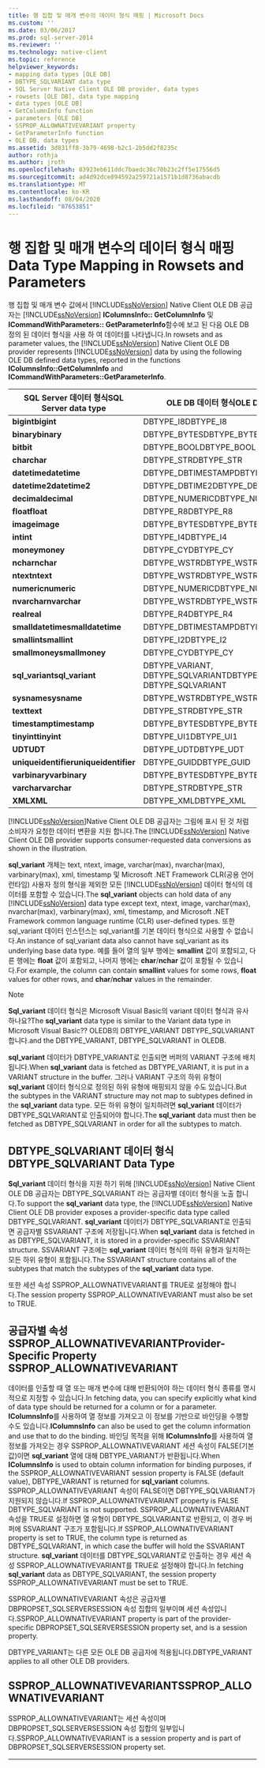```yaml
---
title: 행 집합 및 매개 변수의 데이터 형식 매핑 | Microsoft Docs
ms.custom: ''
ms.date: 03/06/2017
ms.prod: sql-server-2014
ms.reviewer: ''
ms.technology: native-client
ms.topic: reference
helpviewer_keywords:
- mapping data types [OLE DB]
- DBTYPE_SQLVARIANT data type
- SQL Server Native Client OLE DB provider, data types
- rowsets [OLE DB], data type mapping
- data types [OLE DB]
- GetColumnInfo function
- parameters [OLE DB]
- SSPROP_ALLOWNATIVEVARIANT property
- GetParameterInfo function
- OLE DB, data types
ms.assetid: 3d831ff8-3b79-4698-b2c1-2b5dd2f8235c
author: rothja
ms.author: jroth
ms.openlocfilehash: 83923eb611ddc7baedc38c70b23c2ff5e17556d5
ms.sourcegitcommit: ad4d92dce894592a259721a1571b1d8736abacdb
ms.translationtype: MT
ms.contentlocale: ko-KR
ms.lasthandoff: 08/04/2020
ms.locfileid: "87653851"
---
```

# <a name="data-type-mapping-in-rowsets-and-parameters"></a><span data-ttu-id="1006e-102">행 집합 및 매개 변수의 데이터 형식 매핑</span><span class="sxs-lookup"><span data-stu-id="1006e-102">Data Type Mapping in Rowsets and Parameters</span></span>
  <span data-ttu-id="1006e-103">행 집합 및 매개 변수 값에서 [!INCLUDE[ssNoVersion](../../includes/ssnoversion-md.md)] Native Client OLE DB 공급자는 [!INCLUDE[ssNoVersion](../../includes/ssnoversion-md.md)] **IColumnsInfo:: GetColumnInfo** 및 **ICommandWithParameters:: GetParameterInfo**함수에 보고 된 다음 OLE DB 정의 된 데이터 형식을 사용 하 여 데이터를 나타냅니다.</span><span class="sxs-lookup"><span data-stu-id="1006e-103">In rowsets and as parameter values, the [!INCLUDE[ssNoVersion](../../includes/ssnoversion-md.md)] Native Client OLE DB provider represents [!INCLUDE[ssNoVersion](../../includes/ssnoversion-md.md)] data by using the following OLE DB defined data types, reported in the functions **IColumnsInfo::GetColumnInfo** and **ICommandWithParameters::GetParameterInfo**.</span></span>  
  
|<span data-ttu-id="1006e-104">SQL Server 데이터 형식</span><span class="sxs-lookup"><span data-stu-id="1006e-104">SQL Server data type</span></span>|<span data-ttu-id="1006e-105">OLE DB 데이터 형식</span><span class="sxs-lookup"><span data-stu-id="1006e-105">OLE DB data type</span></span>|  
|--------------------------|----------------------|  
|<span data-ttu-id="1006e-106">**bigint**</span><span class="sxs-lookup"><span data-stu-id="1006e-106">**bigint**</span></span>|<span data-ttu-id="1006e-107">DBTYPE_I8</span><span class="sxs-lookup"><span data-stu-id="1006e-107">DBTYPE_I8</span></span>|  
|<span data-ttu-id="1006e-108">**binary**</span><span class="sxs-lookup"><span data-stu-id="1006e-108">**binary**</span></span>|<span data-ttu-id="1006e-109">DBTYPE_BYTES</span><span class="sxs-lookup"><span data-stu-id="1006e-109">DBTYPE_BYTES</span></span>|  
|<span data-ttu-id="1006e-110">**bit**</span><span class="sxs-lookup"><span data-stu-id="1006e-110">**bit**</span></span>|<span data-ttu-id="1006e-111">DBTYPE_BOOL</span><span class="sxs-lookup"><span data-stu-id="1006e-111">DBTYPE_BOOL</span></span>|  
|<span data-ttu-id="1006e-112">**char**</span><span class="sxs-lookup"><span data-stu-id="1006e-112">**char**</span></span>|<span data-ttu-id="1006e-113">DBTYPE_STR</span><span class="sxs-lookup"><span data-stu-id="1006e-113">DBTYPE_STR</span></span>|  
|<span data-ttu-id="1006e-114">**datetime**</span><span class="sxs-lookup"><span data-stu-id="1006e-114">**datetime**</span></span>|<span data-ttu-id="1006e-115">DBTYPE_DBTIMESTAMP</span><span class="sxs-lookup"><span data-stu-id="1006e-115">DBTYPE_DBTIMESTAMP</span></span>|  
|<span data-ttu-id="1006e-116">**datetime2**</span><span class="sxs-lookup"><span data-stu-id="1006e-116">**datetime2**</span></span>|<span data-ttu-id="1006e-117">DBTYPE_DBTIME2</span><span class="sxs-lookup"><span data-stu-id="1006e-117">DBTYPE_DBTIME2</span></span>|  
|<span data-ttu-id="1006e-118">**decimal**</span><span class="sxs-lookup"><span data-stu-id="1006e-118">**decimal**</span></span>|<span data-ttu-id="1006e-119">DBTYPE_NUMERIC</span><span class="sxs-lookup"><span data-stu-id="1006e-119">DBTYPE_NUMERIC</span></span>|  
|<span data-ttu-id="1006e-120">**float**</span><span class="sxs-lookup"><span data-stu-id="1006e-120">**float**</span></span>|<span data-ttu-id="1006e-121">DBTYPE_R8</span><span class="sxs-lookup"><span data-stu-id="1006e-121">DBTYPE_R8</span></span>|  
|<span data-ttu-id="1006e-122">**image**</span><span class="sxs-lookup"><span data-stu-id="1006e-122">**image**</span></span>|<span data-ttu-id="1006e-123">DBTYPE_BYTES</span><span class="sxs-lookup"><span data-stu-id="1006e-123">DBTYPE_BYTES</span></span>|  
|<span data-ttu-id="1006e-124">**int**</span><span class="sxs-lookup"><span data-stu-id="1006e-124">**int**</span></span>|<span data-ttu-id="1006e-125">DBTYPE_I4</span><span class="sxs-lookup"><span data-stu-id="1006e-125">DBTYPE_I4</span></span>|  
|<span data-ttu-id="1006e-126">**money**</span><span class="sxs-lookup"><span data-stu-id="1006e-126">**money**</span></span>|<span data-ttu-id="1006e-127">DBTYPE_CY</span><span class="sxs-lookup"><span data-stu-id="1006e-127">DBTYPE_CY</span></span>|  
|<span data-ttu-id="1006e-128">**nchar**</span><span class="sxs-lookup"><span data-stu-id="1006e-128">**nchar**</span></span>|<span data-ttu-id="1006e-129">DBTYPE_WSTR</span><span class="sxs-lookup"><span data-stu-id="1006e-129">DBTYPE_WSTR</span></span>|  
|<span data-ttu-id="1006e-130">**ntext**</span><span class="sxs-lookup"><span data-stu-id="1006e-130">**ntext**</span></span>|<span data-ttu-id="1006e-131">DBTYPE_WSTR</span><span class="sxs-lookup"><span data-stu-id="1006e-131">DBTYPE_WSTR</span></span>|  
|<span data-ttu-id="1006e-132">**numeric**</span><span class="sxs-lookup"><span data-stu-id="1006e-132">**numeric**</span></span>|<span data-ttu-id="1006e-133">DBTYPE_NUMERIC</span><span class="sxs-lookup"><span data-stu-id="1006e-133">DBTYPE_NUMERIC</span></span>|  
|<span data-ttu-id="1006e-134">**nvarchar**</span><span class="sxs-lookup"><span data-stu-id="1006e-134">**nvarchar**</span></span>|<span data-ttu-id="1006e-135">DBTYPE_WSTR</span><span class="sxs-lookup"><span data-stu-id="1006e-135">DBTYPE_WSTR</span></span>|  
|<span data-ttu-id="1006e-136">**real**</span><span class="sxs-lookup"><span data-stu-id="1006e-136">**real**</span></span>|<span data-ttu-id="1006e-137">DBTYPE_R4</span><span class="sxs-lookup"><span data-stu-id="1006e-137">DBTYPE_R4</span></span>|  
|<span data-ttu-id="1006e-138">**smalldatetime**</span><span class="sxs-lookup"><span data-stu-id="1006e-138">**smalldatetime**</span></span>|<span data-ttu-id="1006e-139">DBTYPE_DBTIMESTAMP</span><span class="sxs-lookup"><span data-stu-id="1006e-139">DBTYPE_DBTIMESTAMP</span></span>|  
|<span data-ttu-id="1006e-140">**smallint**</span><span class="sxs-lookup"><span data-stu-id="1006e-140">**smallint**</span></span>|<span data-ttu-id="1006e-141">DBTYPE_I2</span><span class="sxs-lookup"><span data-stu-id="1006e-141">DBTYPE_I2</span></span>|  
|<span data-ttu-id="1006e-142">**smallmoney**</span><span class="sxs-lookup"><span data-stu-id="1006e-142">**smallmoney**</span></span>|<span data-ttu-id="1006e-143">DBTYPE_CY</span><span class="sxs-lookup"><span data-stu-id="1006e-143">DBTYPE_CY</span></span>|  
|<span data-ttu-id="1006e-144">**sql_variant**</span><span class="sxs-lookup"><span data-stu-id="1006e-144">**sql_variant**</span></span>|<span data-ttu-id="1006e-145">DBTYPE_VARIANT, DBTYPE_SQLVARIANT</span><span class="sxs-lookup"><span data-stu-id="1006e-145">DBTYPE_VARIANT, DBTYPE_SQLVARIANT</span></span>|  
|<span data-ttu-id="1006e-146">**sysname**</span><span class="sxs-lookup"><span data-stu-id="1006e-146">**sysname**</span></span>|<span data-ttu-id="1006e-147">DBTYPE_WSTR</span><span class="sxs-lookup"><span data-stu-id="1006e-147">DBTYPE_WSTR</span></span>|  
|<span data-ttu-id="1006e-148">**text**</span><span class="sxs-lookup"><span data-stu-id="1006e-148">**text**</span></span>|<span data-ttu-id="1006e-149">DBTYPE_STR</span><span class="sxs-lookup"><span data-stu-id="1006e-149">DBTYPE_STR</span></span>|  
|<span data-ttu-id="1006e-150">**timestamp**</span><span class="sxs-lookup"><span data-stu-id="1006e-150">**timestamp**</span></span>|<span data-ttu-id="1006e-151">DBTYPE_BYTES</span><span class="sxs-lookup"><span data-stu-id="1006e-151">DBTYPE_BYTES</span></span>|  
|<span data-ttu-id="1006e-152">**tinyint**</span><span class="sxs-lookup"><span data-stu-id="1006e-152">**tinyint**</span></span>|<span data-ttu-id="1006e-153">DBTYPE_UI1</span><span class="sxs-lookup"><span data-stu-id="1006e-153">DBTYPE_UI1</span></span>|  
|<span data-ttu-id="1006e-154">**UDT**</span><span class="sxs-lookup"><span data-stu-id="1006e-154">**UDT**</span></span>|<span data-ttu-id="1006e-155">DBTYPE_UDT</span><span class="sxs-lookup"><span data-stu-id="1006e-155">DBTYPE_UDT</span></span>|  
|<span data-ttu-id="1006e-156">**uniqueidentifier**</span><span class="sxs-lookup"><span data-stu-id="1006e-156">**uniqueidentifier**</span></span>|<span data-ttu-id="1006e-157">DBTYPE_GUID</span><span class="sxs-lookup"><span data-stu-id="1006e-157">DBTYPE_GUID</span></span>|  
|<span data-ttu-id="1006e-158">**varbinary**</span><span class="sxs-lookup"><span data-stu-id="1006e-158">**varbinary**</span></span>|<span data-ttu-id="1006e-159">DBTYPE_BYTES</span><span class="sxs-lookup"><span data-stu-id="1006e-159">DBTYPE_BYTES</span></span>|  
|<span data-ttu-id="1006e-160">**varchar**</span><span class="sxs-lookup"><span data-stu-id="1006e-160">**varchar**</span></span>|<span data-ttu-id="1006e-161">DBTYPE_STR</span><span class="sxs-lookup"><span data-stu-id="1006e-161">DBTYPE_STR</span></span>|  
|<span data-ttu-id="1006e-162">**XML**</span><span class="sxs-lookup"><span data-stu-id="1006e-162">**XML**</span></span>|<span data-ttu-id="1006e-163">DBTYPE_XML</span><span class="sxs-lookup"><span data-stu-id="1006e-163">DBTYPE_XML</span></span>|  
  
 <span data-ttu-id="1006e-164">[!INCLUDE[ssNoVersion](../../includes/ssnoversion-md.md)]Native Client OLE DB 공급자는 그림에 표시 된 것 처럼 소비자가 요청한 데이터 변환을 지원 합니다.</span><span class="sxs-lookup"><span data-stu-id="1006e-164">The [!INCLUDE[ssNoVersion](../../includes/ssnoversion-md.md)] Native Client OLE DB provider supports consumer-requested data conversions as shown in the illustration.</span></span>  
  
 <span data-ttu-id="1006e-165">**sql_variant** 개체는 text, ntext, image, varchar(max), nvarchar(max), varbinary(max), xml, timestamp 및 Microsoft .NET Framework CLR(공용 언어 런타임) 사용자 정의 형식을 제외한 모든 [!INCLUDE[ssNoVersion](../../includes/ssnoversion-md.md)] 데이터 형식의 데이터를 포함할 수 있습니다.</span><span class="sxs-lookup"><span data-stu-id="1006e-165">The **sql_variant** objects can hold data of any [!INCLUDE[ssNoVersion](../../includes/ssnoversion-md.md)] data type except text, ntext, image, varchar(max), nvarchar(max), varbinary(max), xml, timestamp, and Microsoft .NET Framework common language runtime (CLR) user-defined types.</span></span> <span data-ttu-id="1006e-166">또한 sql_variant 데이터 인스턴스는 sql_variant를 기본 데이터 형식으로 사용할 수 없습니다.</span><span class="sxs-lookup"><span data-stu-id="1006e-166">An instance of sql_variant data also cannot have sql_variant as its underlying base data type.</span></span> <span data-ttu-id="1006e-167">예를 들어 열의 일부 행에는 **smallint** 값이 포함되고, 다른 행에는 **float** 값이 포함되고, 나머지 행에는 **char**/**nchar** 값이 포함될 수 있습니다.</span><span class="sxs-lookup"><span data-stu-id="1006e-167">For example, the column can contain **smallint** values for some rows, **float** values for other rows, and **char**/**nchar** values in the remainder.</span></span>  
  
> [!NOTE]  
>  <span data-ttu-id="1006e-168">**Sql_variant** 데이터 형식은 Microsoft Visual Basic의 variant 데이터 형식과 유사 하나요?</span><span class="sxs-lookup"><span data-stu-id="1006e-168">The **sql_variant** data type is similar to the Variant data type in Microsoft Visual Basic??</span></span> <span data-ttu-id="1006e-169">OLEDB의 DBTYPE_VARIANT DBTYPE_SQLVARIANT 합니다.</span><span class="sxs-lookup"><span data-stu-id="1006e-169">and the DBTYPE_VARIANT, DBTYPE_SQLVARIANT in OLEDB.</span></span>  
  
 <span data-ttu-id="1006e-170">**sql_variant** 데이터가 DBTYPE_VARIANT로 인출되면 버퍼의 VARIANT 구조에 배치됩니다.</span><span class="sxs-lookup"><span data-stu-id="1006e-170">When **sql_variant** data is fetched as DBTYPE_VARIANT, it is put in a VARIANT structure in the buffer.</span></span> <span data-ttu-id="1006e-171">그러나 VARIANT 구조의 하위 유형이 **sql_variant** 데이터 형식으로 정의된 하위 유형에 매핑되지 않을 수도 있습니다.</span><span class="sxs-lookup"><span data-stu-id="1006e-171">But the subtypes in the VARIANT structure may not map to subtypes defined in the **sql_variant** data type.</span></span> <span data-ttu-id="1006e-172">모든 하위 유형이 일치하려면 **sql_variant** 데이터가 DBTYPE_SQLVARIANT로 인출되어야 합니다.</span><span class="sxs-lookup"><span data-stu-id="1006e-172">The **sql_variant** data must then be fetched as DBTYPE_SQLVARIANT in order for all the subtypes to match.</span></span>  
  
## <a name="dbtype_sqlvariant-data-type"></a><span data-ttu-id="1006e-173">DBTYPE_SQLVARIANT 데이터 형식</span><span class="sxs-lookup"><span data-stu-id="1006e-173">DBTYPE_SQLVARIANT Data Type</span></span>  
 <span data-ttu-id="1006e-174">**Sql_variant** 데이터 형식을 지원 하기 위해 [!INCLUDE[ssNoVersion](../../includes/ssnoversion-md.md)] Native Client OLE DB 공급자는 DBTYPE_SQLVARIANT 라는 공급자별 데이터 형식을 노출 합니다.</span><span class="sxs-lookup"><span data-stu-id="1006e-174">To support the **sql_variant** data type, the [!INCLUDE[ssNoVersion](../../includes/ssnoversion-md.md)] Native Client OLE DB provider exposes a provider-specific data type called DBTYPE_SQLVARIANT.</span></span> <span data-ttu-id="1006e-175">**sql_variant** 데이터가 DBTYPE_SQLVARIANT로 인출되면 공급자별 SSVARIANT 구조에 저장됩니다.</span><span class="sxs-lookup"><span data-stu-id="1006e-175">When **sql_variant** data is fetched in as DBTYPE_SQLVARIANT, it is stored in a provider-specific SSVARIANT structure.</span></span> <span data-ttu-id="1006e-176">SSVARIANT 구조에는 **sql_variant** 데이터 형식의 하위 유형과 일치하는 모든 하위 유형이 포함됩니다.</span><span class="sxs-lookup"><span data-stu-id="1006e-176">The SSVARIANT structure contains all of the subtypes that match the subtypes of the **sql_variant** data type.</span></span>  
  
 <span data-ttu-id="1006e-177">또한 세션 속성 SSPROP_ALLOWNATIVEVARIANT를 TRUE로 설정해야 합니다.</span><span class="sxs-lookup"><span data-stu-id="1006e-177">The session property SSPROP_ALLOWNATIVEVARIANT must also be set to TRUE.</span></span>  
  
## <a name="provider-specific-property-ssprop_allownativevariant"></a><span data-ttu-id="1006e-178">공급자별 속성 SSPROP_ALLOWNATIVEVARIANT</span><span class="sxs-lookup"><span data-stu-id="1006e-178">Provider-Specific Property SSPROP_ALLOWNATIVEVARIANT</span></span>  
 <span data-ttu-id="1006e-179">데이터를 인출할 때 열 또는 매개 변수에 대해 반환되어야 하는 데이터 형식 종류를 명시적으로 지정할 수 있습니다.</span><span class="sxs-lookup"><span data-stu-id="1006e-179">In fetching data, you can specify explicitly what kind of data type should be returned for a column or for a parameter.</span></span> <span data-ttu-id="1006e-180">**IColumnsInfo**를 사용하여 열 정보를 가져오고 이 정보를 기반으로 바인딩을 수행할 수도 있습니다.</span><span class="sxs-lookup"><span data-stu-id="1006e-180">**IColumnsInfo** can also be used to get the column information and use that to do the binding.</span></span> <span data-ttu-id="1006e-181">바인딩 목적을 위해 **IColumnsInfo**를 사용하여 열 정보를 가져오는 경우 SSPROP_ALLOWNATIVEVARIANT 세션 속성이 FALSE(기본값)이면 **sql_variant** 열에 대해 DBTYPE_VARIANT가 반환됩니다.</span><span class="sxs-lookup"><span data-stu-id="1006e-181">When **IColumnsInfo** is used to obtain column information for binding purposes, if the SSPROP_ALLOWNATIVEVARIANT session property is FALSE (default value), DBTYPE_VARIANT is returned for **sql_variant** columns.</span></span> <span data-ttu-id="1006e-182">SSPROP_ALLOWNATIVEVARIANT 속성이 FALSE이면 DBTYPE_SQLVARIANT가 지원되지 않습니다.</span><span class="sxs-lookup"><span data-stu-id="1006e-182">If SSPROP_ALLOWNATIVEVARIANT property is FALSE DBTYPE_SQLVARIANT is not supported.</span></span> <span data-ttu-id="1006e-183">SSPROP_ALLOWNATIVEVARIANT 속성을 TRUE로 설정하면 열 유형이 DBTYPE_SQLVARIANT로 반환되고, 이 경우 버퍼에 SSVARIANT 구조가 포함됩니다.</span><span class="sxs-lookup"><span data-stu-id="1006e-183">If SSPROP_ALLOWNATIVEVARIANT property is set to TRUE, the column type is returned as DBTYPE_SQLVARIANT, in which case the buffer will hold the SSVARIANT structure.</span></span> <span data-ttu-id="1006e-184">**sql_variant** 데이터를 DBTYPE_SQLVARIANT로 인출하는 경우 세션 속성 SSPROP_ALLOWNATIVEVARIANT를 TRUE로 설정해야 합니다.</span><span class="sxs-lookup"><span data-stu-id="1006e-184">In fetching **sql_variant** data as DBTYPE_SQLVARIANT, the session property SSPROP_ALLOWNATIVEVARIANT must be set to TRUE.</span></span>  
  
 <span data-ttu-id="1006e-185">SSPROP_ALLOWNATIVEVARIANT 속성은 공급자별 DBPROPSET_SQLSERVERSESSION 속성 집합의 일부이며 세션 속성입니다.</span><span class="sxs-lookup"><span data-stu-id="1006e-185">SSPROP_ALLOWNATIVEVARIANT property is part of the provider-specific DBPROPSET_SQLSERVERSESSION property set, and is a session property.</span></span>  
  
 <span data-ttu-id="1006e-186">DBTYPE_VARIANT는 다른 모든 OLE DB 공급자에 적용됩니다.</span><span class="sxs-lookup"><span data-stu-id="1006e-186">DBTYPE_VARIANT applies to all other OLE DB providers.</span></span>  
  
## <a name="ssprop_allownativevariant"></a><span data-ttu-id="1006e-187">SSPROP_ALLOWNATIVEVARIANT</span><span class="sxs-lookup"><span data-stu-id="1006e-187">SSPROP_ALLOWNATIVEVARIANT</span></span>  
 <span data-ttu-id="1006e-188">SSPROP_ALLOWNATIVEVARIANT는 세션 속성이며 DBPROPSET_SQLSERVERSESSION 속성 집합의 일부입니다.</span><span class="sxs-lookup"><span data-stu-id="1006e-188">SSPROP_ALLOWNATIVEVARIANT is a session property and is part of DBPROPSET_SQLSERVERSESSION  property set.</span></span>  
  
|||  
|-|-|  
|<span data-ttu-id="1006e-189">SSPROP_ALLOWNATIVEVARIANT</span><span class="sxs-lookup"><span data-stu-id="1006e-189">SSPROP_ALLOWNATIVEVARIANT</span></span>|<span data-ttu-id="1006e-190">유형: VT_BOOL</span><span class="sxs-lookup"><span data-stu-id="1006e-190">Type: VT_BOOL</span></span><br /><br /> <span data-ttu-id="1006e-191">R/W: 읽기/쓰기</span><span class="sxs-lookup"><span data-stu-id="1006e-191">R/W: Read/Write</span></span><br /><br /> <span data-ttu-id="1006e-192">Default: VARIANT_FALSE</span><span class="sxs-lookup"><span data-stu-id="1006e-192">Default: VARIANT_FALSE</span></span><br /><br /> <span data-ttu-id="1006e-193">설명: 데이터가 DBTYPE_VARIANT 또는 DBTYPE_SQLVARIANT로 페치되는지를 결정합니다.</span><span class="sxs-lookup"><span data-stu-id="1006e-193">Description: Determines if the data fetched in is as DBTYPE_VARIANT or DBTYPE_SQLVARIANT.</span></span><br /><br /> <span data-ttu-id="1006e-194">VARIANT_TRUE: 열 유형이 DBTYPE_SQLVARIANT로 반환되고, 이 경우 버퍼에 SSVARIANT 구조체가 포함됩니다.</span><span class="sxs-lookup"><span data-stu-id="1006e-194">VARIANT_TRUE: Column type is returned as DBTYPE_SQLVARIANT in which case the buffer will hold SSVARIANT structure.</span></span><br /><br /> <span data-ttu-id="1006e-195">VARIANT_FALSE: 열 유형이 DBTYPE_VARIANT로 반환되고, 이 경우 버퍼에 VARIANT 구조체가 포함됩니다.</span><span class="sxs-lookup"><span data-stu-id="1006e-195">VARIANT_FALSE: Column type is returned as DBTYPE_VARIANT and the buffer will have VARIANT structure.</span></span>|  
  
## <a name="see-also"></a><span data-ttu-id="1006e-196">참고 항목</span><span class="sxs-lookup"><span data-stu-id="1006e-196">See Also</span></span>  
 [<span data-ttu-id="1006e-197">데이터 형식&#40;OLE DB&#41;</span><span class="sxs-lookup"><span data-stu-id="1006e-197">Data Types &#40;OLE DB&#41;</span></span>](data-types-ole-db.md)  
  
  
